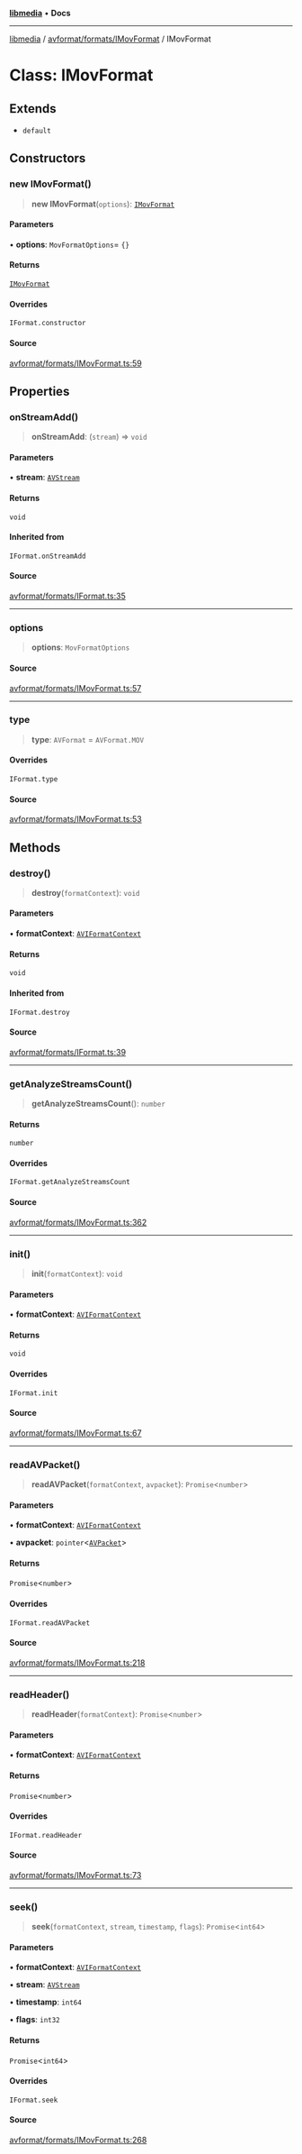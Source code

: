[**libmedia**](../../../../README.md) • **Docs**

***

[libmedia](../../../../README.md) / [avformat/formats/IMovFormat](../README.md) / IMovFormat

# Class: IMovFormat

## Extends

- `default`

## Constructors

### new IMovFormat()

> **new IMovFormat**(`options`): [`IMovFormat`](IMovFormat.md)

#### Parameters

• **options**: `MovFormatOptions`= `{}`

#### Returns

[`IMovFormat`](IMovFormat.md)

#### Overrides

`IFormat.constructor`

#### Source

[avformat/formats/IMovFormat.ts:59](https://github.com/zhaohappy/libmedia/blob/b4bb608d2b1c00d036d73fc8d222b1a97be53694/src/avformat/formats/IMovFormat.ts#L59)

## Properties

### onStreamAdd()

> **onStreamAdd**: (`stream`) => `void`

#### Parameters

• **stream**: [`AVStream`](../../../AVStream/classes/AVStream.md)

#### Returns

`void`

#### Inherited from

`IFormat.onStreamAdd`

#### Source

[avformat/formats/IFormat.ts:35](https://github.com/zhaohappy/libmedia/blob/b4bb608d2b1c00d036d73fc8d222b1a97be53694/src/avformat/formats/IFormat.ts#L35)

***

### options

> **options**: `MovFormatOptions`

#### Source

[avformat/formats/IMovFormat.ts:57](https://github.com/zhaohappy/libmedia/blob/b4bb608d2b1c00d036d73fc8d222b1a97be53694/src/avformat/formats/IMovFormat.ts#L57)

***

### type

> **type**: `AVFormat` = `AVFormat.MOV`

#### Overrides

`IFormat.type`

#### Source

[avformat/formats/IMovFormat.ts:53](https://github.com/zhaohappy/libmedia/blob/b4bb608d2b1c00d036d73fc8d222b1a97be53694/src/avformat/formats/IMovFormat.ts#L53)

## Methods

### destroy()

> **destroy**(`formatContext`): `void`

#### Parameters

• **formatContext**: [`AVIFormatContext`](../../../AVformatContext/interfaces/AVIFormatContext.md)

#### Returns

`void`

#### Inherited from

`IFormat.destroy`

#### Source

[avformat/formats/IFormat.ts:39](https://github.com/zhaohappy/libmedia/blob/b4bb608d2b1c00d036d73fc8d222b1a97be53694/src/avformat/formats/IFormat.ts#L39)

***

### getAnalyzeStreamsCount()

> **getAnalyzeStreamsCount**(): `number`

#### Returns

`number`

#### Overrides

`IFormat.getAnalyzeStreamsCount`

#### Source

[avformat/formats/IMovFormat.ts:362](https://github.com/zhaohappy/libmedia/blob/b4bb608d2b1c00d036d73fc8d222b1a97be53694/src/avformat/formats/IMovFormat.ts#L362)

***

### init()

> **init**(`formatContext`): `void`

#### Parameters

• **formatContext**: [`AVIFormatContext`](../../../AVformatContext/interfaces/AVIFormatContext.md)

#### Returns

`void`

#### Overrides

`IFormat.init`

#### Source

[avformat/formats/IMovFormat.ts:67](https://github.com/zhaohappy/libmedia/blob/b4bb608d2b1c00d036d73fc8d222b1a97be53694/src/avformat/formats/IMovFormat.ts#L67)

***

### readAVPacket()

> **readAVPacket**(`formatContext`, `avpacket`): `Promise`\<`number`\>

#### Parameters

• **formatContext**: [`AVIFormatContext`](../../../AVformatContext/interfaces/AVIFormatContext.md)

• **avpacket**: `pointer`\<[`AVPacket`](../../../../avutil/struct/avpacket/classes/AVPacket.md)\>

#### Returns

`Promise`\<`number`\>

#### Overrides

`IFormat.readAVPacket`

#### Source

[avformat/formats/IMovFormat.ts:218](https://github.com/zhaohappy/libmedia/blob/b4bb608d2b1c00d036d73fc8d222b1a97be53694/src/avformat/formats/IMovFormat.ts#L218)

***

### readHeader()

> **readHeader**(`formatContext`): `Promise`\<`number`\>

#### Parameters

• **formatContext**: [`AVIFormatContext`](../../../AVformatContext/interfaces/AVIFormatContext.md)

#### Returns

`Promise`\<`number`\>

#### Overrides

`IFormat.readHeader`

#### Source

[avformat/formats/IMovFormat.ts:73](https://github.com/zhaohappy/libmedia/blob/b4bb608d2b1c00d036d73fc8d222b1a97be53694/src/avformat/formats/IMovFormat.ts#L73)

***

### seek()

> **seek**(`formatContext`, `stream`, `timestamp`, `flags`): `Promise`\<`int64`\>

#### Parameters

• **formatContext**: [`AVIFormatContext`](../../../AVformatContext/interfaces/AVIFormatContext.md)

• **stream**: [`AVStream`](../../../AVStream/classes/AVStream.md)

• **timestamp**: `int64`

• **flags**: `int32`

#### Returns

`Promise`\<`int64`\>

#### Overrides

`IFormat.seek`

#### Source

[avformat/formats/IMovFormat.ts:268](https://github.com/zhaohappy/libmedia/blob/b4bb608d2b1c00d036d73fc8d222b1a97be53694/src/avformat/formats/IMovFormat.ts#L268)
